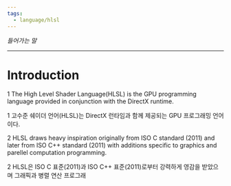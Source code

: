 ```yaml
---
tags:
  - language/hlsl
---
```


_들어가는 말_

---

# Introduction

1    The High Level Shader Language(HLSL) is the GPU programming language provided in conjunction with the DirectX runtime.

1    고수준 쉐이더 언어(HLSL)는 DirectX 런타임과 함께 제공되는 GPU 프로그래밍 언어이다.

2    HLSL draws heavy inspiration originally from ISO C standard (2011) and later from ISO C++ standard (2011) with additions specific to graphics and parellel computation programming.

2    HLSL은 ISO C 표준(2011)과 ISO C++ 표준(2011)로부터 강력하게 영감을 받았으며 그래픽과 병렬 연산 프로그래